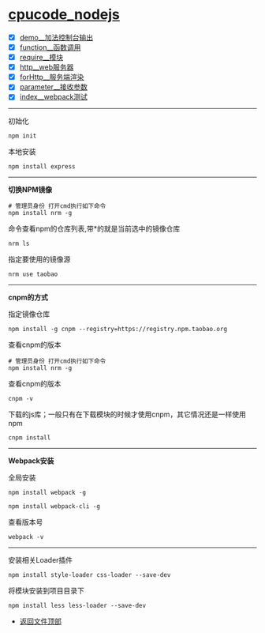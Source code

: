 
# [cpucode_nodejs](../README.md)

- [x] [demo__加法控制台输出](node/demo.js)
- [x] [function__函数调用](node/function.js)
- [x] [require__模块](node/module/require.js)
- [x] [http__web服务器](node/http.js)
- [x] [forHttp__服务端渲染](node/forHttp.js)
- [x] [parameter__接收参数](node/parameter.js)
- [x] [index__webpack测试](webpack/index.html)

-----------------

初始化

```shell script
npm init
```


本地安装

```shell script
npm install express
```

--------------

**切换NPM镜像**

```shell script
# 管理员身份 打开cmd执行如下命令
npm install nrm -g
```

命令查看npm的仓库列表,带*的就是当前选中的镜像仓库

```shell script
nrm ls 
```

指定要使用的镜像源
```shell script
nrm use taobao
```

-----------

**cnpm的方式**


指定镜像仓库

```shell script
npm install -g cnpm --registry=https://registry.npm.taobao.org
```

查看cnpm的版本

```shell script
# 管理员身份 打开cmd执行如下命令
npm install nrm -g
```

查看cnpm的版本

```shell script
cnpm -v
```

下载的js库；一般只有在下载模块的时候才使用cnpm，其它情况还是一样使用npm

```shell script
cnpm install
```

--------------------

**Webpack安装**

全局安装

```shell script
npm install webpack -g
```

```shell script
npm install webpack-cli -g
```

查看版本号

```shell script
webpack -v
```

---------------------


安装相关Loader插件
```shell script
npm install style-loader css-loader --save-dev
```

将模块安装到项目目录下

```shell script
npm install less less-loader --save-dev
```


- [返回文件顶部](../README.md)


